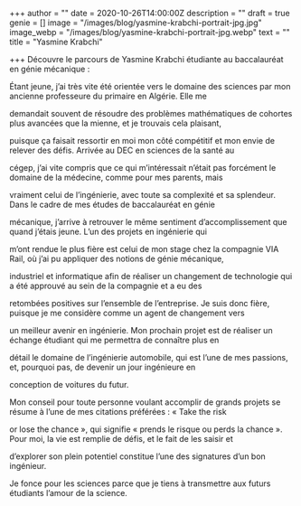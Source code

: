 +++
author = ""
date = 2020-10-26T14:00:00Z
description = ""
draft = true
genie = []
image = "/images/blog/yasmine-krabchi-portrait-jpg.jpg"
image_webp = "/images/blog/yasmine-krabchi-portrait-jpg.webp"
text = ""
title = "Yasmine Krabchi"

+++
Découvre le parcours de Yasmine Krabchi étudiante au baccalauréat en génie mécanique :

Étant jeune, j’ai très vite été orientée vers le domaine des sciences par mon ancienne professeure du primaire en Algérie. Elle me

demandait souvent de résoudre des problèmes mathématiques de cohortes plus avancées que la mienne, et je trouvais cela plaisant,

puisque ça faisait ressortir en moi mon côté compétitif et mon envie de relever des défis. Arrivée au DEC en sciences de la santé au

cégep, j’ai vite compris que ce qui m’intéressait n’était pas forcément le domaine de la médecine, comme pour mes parents, mais

vraiment celui de l’ingénierie, avec toute sa complexité et sa splendeur. Dans le cadre de mes études de baccalauréat en génie

mécanique, j’arrive à retrouver le même sentiment d’accomplissement que quand j’étais jeune. L’un des projets en ingénierie qui

m’ont rendue le plus fière est celui de mon stage chez la compagnie VIA Rail, où j’ai pu appliquer des notions de génie mécanique,

industriel et informatique afin de réaliser un changement de technologie qui a été approuvé au sein de la compagnie et a eu des

retombées positives sur l’ensemble de l’entreprise. Je suis donc fière, puisque je me considère comme un agent de changement vers

un meilleur avenir en ingénierie. Mon prochain projet est de réaliser un échange étudiant qui me permettra de connaître plus en

détail le domaine de l’ingénierie automobile, qui est l’une de mes passions, et, pourquoi pas, de devenir un jour ingénieure en

conception de voitures du futur.

Mon conseil pour toute personne voulant accomplir de grands projets se résume à l’une de mes citations préférées : « Take the risk

or lose the chance », qui signifie « prends le risque ou perds la chance ». Pour moi, la vie est remplie de défis, et le fait de les saisir et

d’explorer son plein potentiel constitue l’une des signatures d’un bon ingénieur.

Je fonce pour les sciences parce que je tiens à transmettre aux futurs étudiants l’amour de la science.
